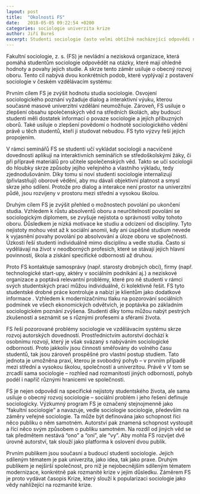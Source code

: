 ```yaml
---
layout: post
title:  "Okolnosti FS"
date:   2018-05-05 09:22:54 +0200
categories: sociologie univerzita krize
author: Jiří Bureš
excerpt: Studenti sociologie často velmi obtížně nacházející odpovědi na tři otázky: 1. Co je sociologie?, 2. K čemu je sociologie?, 3. Co budeš se sociologií dělat? A často ani úspěšné studium nepomáhá vytvořit odpovědi, a tak formulovat důvody k dalšímu studiu, či samostudiu sociologie. Studenti v hluboké nejistotě čelí časově náročným úkolům, které dále kolidují s jejich prací při studiu. Ta je nezbytná právě z důvodů nízkých záruk, jaké diplom ze sociologie nabízí. Právě nesmírně rozmanitá povolání, která absolventi sociologie nakonec nachází, vytváří tlak na individuální řešení své osobní situace, což vede nutně odcizení od oboru, jehož obsahy existují jakoby na jiné úrovni reality. Takto sociologie selhává právě vůči největšímu publiku, jaké může mít.
---
```


Fakultní sociologie, z. s. (FS) je nevládní a nezisková organizace, která pomáhá studentům
sociologie odpovědět na otázky, které mají ohledně hodnoty a povahy jejich studie. A skrze tento záměr usiluje o obecný rozvoj oboru. Tento cíl nabývá dvou konkrétních podob, které vyplývají z postavení sociologie v českém vzdělávacím systému:

Prvním cílem FS je zvýšit hodnotu studia sociologie. Osvojení sociologického poznání
vyžaduje dialog a interaktivní výuku, kterou současné masové univerzitní vzdělání
neumožňuje. Zároveň, FS usiluje o zlepšení obsahu společenských věd na středních školách,
aby budoucí studenti měli dostatek informací o povaze sociologie a jejích příbuzných oborů. Také
usiluje o zlepšení povědomí o hodnotě sociologického vědění právě u těch studentů, kteří ji
studovat nebudou. FS tyto výzvy řeší jejich propojením.

V rámci seminářů FS se studenti učí vykládat sociologii a nacvičené dovednosti aplikují na
interaktivních seminářích se středoškolskými žáky, či při přípravě materiálů pro učitele
společenských věd. Takto se učí sociologii do hloubky skrze způsoby jejího veřejného a
vlastního výkladu, tedy zjednodušováním. Díky tomu si noví studenti sociologie internalizují
(přivlastňují) oborové vědění, aby mu dávali objektivní platnost a smysl skrze jeho sdílení.
Protože pro dialog a interakce není prostor na univerzitní půdě, jsou rozvíjeny v prostoru
mezi střední a vysokou školou.

Druhým cílem FS je zvýšit přehled o možnostech povolání po ukončení studia. Vzhledem k
růstu absolventů oboru a neurčitelností povolání se sociologickým diplomem, se zvyšuje
nejistota o správnosti volby tohoto oboru. Důsledkem je nízká motivace ke studiu a odcizení od
disciplíny. Tyto nejistoty mohou vést až k sociální anomii, kdy ani úspěšné studium nevede k
vyjasnění povahy povolání po absolvování a úloze oboru ve společnosti. Úzkosti řeší studenti
individuálně mimo disciplínu a vedle studia. Často si vydělávají na život v neodborných
profesích, které se stávají jejich hlavní povinností, škola a získání specifické odbornosti až
druhou.

Proto FS kontaktuje samosprávy (např. starosty drobných obcí), firmy (např. technologické
start-upy, aktéry v sociálním podnikání aj.) a neziskové organizace a poptává relevantní
problémy, které pro ně studenti v rámci svých studentských prací můžou individuálně, či
kolektivně řešit. FS tyto studentské drobné práce kontroluje a nabízí je klientům jako
dodatkové informace . Vzhledem k modernizačnímu tlaku na pozorování
sociálních podmínek ve všech ekonomických odvětvích, je poptávka po základním
sociologickém poznání zvýšena. Studenti díky tomu můžou nabýt pestrých zkušeností a seznámit se s
různými profesemi a sférami života.

FS řeší pozorované problémy sociologie ve vzdělávacím systému skrze rozvoj autorských
dovedností. Prostřednictvím autorství dochází k osobnímu rozvoji, který je však svázaný s
nabýváním sociologické odbornosti. Proto jakkoliv jsou činnosti směřovány do volného času
studentů, tak jsou zároveň prospěšné pro vlastní postup studiem. Tato jednota je umožněna
praxí, kterou je svobodný pohyb – v prvním případě mezi střední a vysokou školou,
společností a univerzitou. Právě v V tom se zrcadlí sama sociologie – rozhled nad rozmanitostí jiných
odborností, pohyb podél i napříč různými hranicemi ve společnosti.

FS je nejen odpovědí na specifické nejistoty studentského života, ale sama usiluje o obecný
rozvoj sociologie – sociální problém i jeho řešení definuje sociologicky. Výzkumný program
FS je označený stejnojmenně jako “fakultní sociologie” a navazuje, vedle sociologie
sociologie, především na záměry veřejné sociologie. Ta může být definována jako
schopnost říci něco publiku o něm samotném. Autorství pak znamená schopnost vystoupit a
říci něco svým způsobem o publiku samotném. Na rozdíl od jiných věd se tak předmětem
nestává “ono” a “oni”, ale “vy”. Aby mohla FS rozvíjet dvě úrovně autorství, tak slouží jako
platforma k oslovení dvou publik.

Prvním publikem jsou současní a budoucí studenti sociologie. Jejich sdíleným tématem je
pak univerzita, jako idea, tak jako praxe. Druhým publikem je nejširší společnost, pro niž je
nejobecnějším sdíleným tématem modernizace, konkrétně pak rozmanité krize v jejím
důsledku. Záměrem FS je proto vydávat časopis Krize, který slouží k popularizaci sociologie
jako vědy nahlížející na rozmanité krize.

